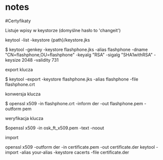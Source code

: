 # notes

#Certyfikaty

Listuje wpisy w keystorze (domyślne hasło to 'changeit')

  keytool -list -keystore {path}/keystore.jks
  
  $ keytool -genkey -keystore flashphone.jks -alias flashphone -dname "CN=flashphone,OU=flashphone" -keyalg "RSA" -sigalg "SHA1withRSA" -keysize 2048 -validity 731
  
export klucza

  $ keytool -export -keystore flashphone.jks -alias flashphone -file flashphone.crt

konwersja klucza

  $ openssl x509 -in flashphone.crt -inform der -out flashphone.pem -outform pem

weryfikacja klucza

  $openssl x509 -in osk_ft_x509.pem -text -noout

import

  openssl x509 -outform der -in certificate.pem -out certificate.der
  keytool -import -alias your-alias -keystore cacerts -file certificate.der
